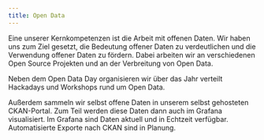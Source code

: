 ```yaml
---
title: Open Data
---
```


Eine unserer Kernkompetenzen ist die Arbeit mit offenen Daten. Wir haben uns zum Ziel gesetzt, die Bedeutung offener Daten zu verdeutlichen und die Verwendung offener Daten zu fördern. Dabei arbeiten wir an verschiedenen Open Source Projekten und an der Verbreitung von Open Data.

Neben dem Open Data Day organisieren wir über das Jahr verteilt Hackadays und Workshops rund um Open Data.

Außerdem sammeln wir selbst offene Daten in unserem selbst gehosteten CKAN-Portal. Zum Teil werden diese Daten dann auch im Grafana visualisiert. Im Grafana sind Daten aktuell und in Echtzeit verfügbar. Automatisierte Exporte nach CKAN sind in Planung.